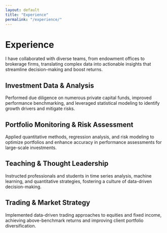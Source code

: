 ```yaml
---
layout: default
title: "Experience"
permalink: "/experience/"
---
```


<h1>Experience</h1>
<p>I have collaborated with diverse teams, from endowment offices to brokerage firms, translating complex data into actionable insights that streamline decision-making and boost returns.</p>

<section>
  <h2>Investment Data & Analysis</h2>
  <p>Performed due diligence on numerous private capital funds, improved performance benchmarking, and leveraged statistical modeling to identify growth drivers and mitigate risks.</p>
</section>

<section>
  <h2>Portfolio Monitoring & Risk Assessment</h2>
  <p>Applied quantitative methods, regression analysis, and risk modeling to optimize portfolios and enhance accuracy in performance assessments for large-scale investments.</p>
</section>

<section>
  <h2>Teaching & Thought Leadership</h2>
  <p>Instructed professionals and students in time series analysis, machine learning, and quantitative strategies, fostering a culture of data-driven decision-making.</p>
</section>

<section>
  <h2>Trading & Market Strategy</h2>
  <p>Implemented data-driven trading approaches to equities and fixed income, achieving above-benchmark returns and improving client portfolio diversification.</p>
</section>
